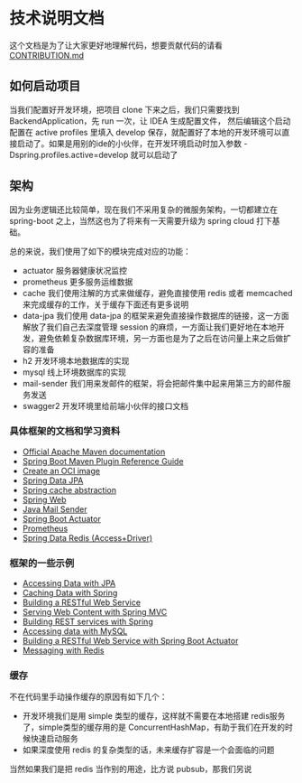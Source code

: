 
# 技术说明文档

这个文档是为了让大家更好地理解代码，想要贡献代码的请看 [CONTRIBUTION.md](CONTRIBUTION.md)

## 如何启动项目
当我们配置好开发环境，把项目 clone 下来之后，我们只需要找到 BackendApplication，先 run 一次，让 IDEA 生成配置文件，
然后编辑这个启动配置在 active profiles 里填入 develop 保存，就配置好了本地的开发环境可以直接启动了。如果是用别的ide的小伙伴，在开发环境启动时加入参数 -Dspring.profiles.active=develop 就可以启动了

## 架构
因为业务逻辑还比较简单，现在我们不采用复杂的微服务架构，一切都建立在 spring-boot 之上，当然这也为了将来有一天需要升级为 spring cloud 打下基础。

总的来说，我们使用了如下的模块完成对应的功能：

* actuator 服务器健康状况监控
* prometheus 更多服务运维数据
* cache 我们使用注解的方式来做缓存，避免直接使用 redis 或者 memcached来完成缓存的工作，关于缓存下面还有更多说明
* data-jpa 我们使用 data-jpa 的框架来避免直接操作数据库的链接，这一方面解放了我们自己去深度管理 session 的麻烦，一方面让我们更好地在本地开发，避免依赖复杂数据库环境，另一方面也是为了之后在访问量上来之后做扩容的准备
* h2 开发环境本地数据库的实现
* mysql 线上环境数据库的实现
* mail-sender 我们用来发邮件的框架，将会把邮件集中起来用第三方的邮件服务发送
* swagger2 开发环境里给前端小伙伴的接口文档

### 具体框架的文档和学习资料

* [Official Apache Maven documentation](https://maven.apache.org/guides/index.html)
* [Spring Boot Maven Plugin Reference Guide](https://docs.spring.io/spring-boot/docs/2.3.2.RELEASE/maven-plugin/reference/html/)
* [Create an OCI image](https://docs.spring.io/spring-boot/docs/2.3.2.RELEASE/maven-plugin/reference/html/#build-image)
* [Spring Data JPA](https://docs.spring.io/spring-boot/docs/2.3.2.RELEASE/reference/htmlsingle/#boot-features-jpa-and-spring-data)
* [Spring cache abstraction](https://docs.spring.io/spring-boot/docs/2.3.2.RELEASE/reference/htmlsingle/#boot-features-caching)
* [Spring Web](https://docs.spring.io/spring-boot/docs/2.3.2.RELEASE/reference/htmlsingle/#boot-features-developing-web-applications)
* [Java Mail Sender](https://docs.spring.io/spring-boot/docs/2.3.2.RELEASE/reference/htmlsingle/#boot-features-email)
* [Spring Boot Actuator](https://docs.spring.io/spring-boot/docs/2.3.2.RELEASE/reference/htmlsingle/#production-ready)
* [Prometheus](https://docs.spring.io/spring-boot/docs/2.3.2.RELEASE/reference/html/production-ready-features.html#production-ready-metrics-export-prometheus)
* [Spring Data Redis (Access+Driver)](https://docs.spring.io/spring-boot/docs/2.3.2.RELEASE/reference/htmlsingle/#boot-features-redis)

### 框架的一些示例

* [Accessing Data with JPA](https://spring.io/guides/gs/accessing-data-jpa/)
* [Caching Data with Spring](https://spring.io/guides/gs/caching/)
* [Building a RESTful Web Service](https://spring.io/guides/gs/rest-service/)
* [Serving Web Content with Spring MVC](https://spring.io/guides/gs/serving-web-content/)
* [Building REST services with Spring](https://spring.io/guides/tutorials/bookmarks/)
* [Accessing data with MySQL](https://spring.io/guides/gs/accessing-data-mysql/)
* [Building a RESTful Web Service with Spring Boot Actuator](https://spring.io/guides/gs/actuator-service/)
* [Messaging with Redis](https://spring.io/guides/gs/messaging-redis/)



### 缓存

不在代码里手动操作缓存的原因有如下几个：
* 开发环境我们是用 simple 类型的缓存，这样就不需要在本地搭建 redis服务了，simple类型的缓存用的是 ConcurrentHashMap，有助于我们在开发的时候快速启动服务
* 如果深度使用 redis 的复杂类型的话，未来缓存扩容是一个会面临的问题

当然如果我们是把 redis 当作别的用途，比方说 pubsub，那我们另说

